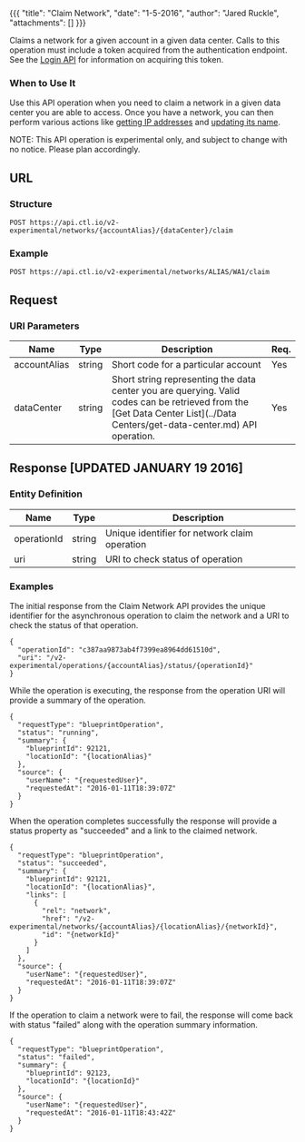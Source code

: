 {{{
  "title": "Claim Network",
  "date": "1-5-2016",
  "author": "Jared Ruckle",
  "attachments": []
}}}

Claims a network for a given account in a given data center. Calls to this operation must include a token acquired from the authentication endpoint. See the [Login API](../Authentication/login.md) for information on acquiring this token.

### When to Use It

Use this API operation when you need to claim a network in a given data center you are able to access. Once you have a network, you can then perform various actions like [getting IP addresses](../Networks/get-ip-address-list.md) and [updating its name](../Networks/update-network.md).

  NOTE: This API operation is experimental only, and subject to change with no notice. Please plan accordingly.

## URL

### Structure

    POST https://api.ctl.io/v2-experimental/networks/{accountAlias}/{dataCenter}/claim

### Example

    POST https://api.ctl.io/v2-experimental/networks/ALIAS/WA1/claim

## Request

### URI Parameters

| Name | Type | Description | Req. |
| --- | --- | --- | --- |
| accountAlias | string | Short code for a particular account | Yes |
| dataCenter | string | Short string representing the data center you are querying. Valid codes can be retrieved from the [Get Data Center List](../Data Centers/get-data-center.md) API operation. | Yes |

## Response [UPDATED JANUARY 19 2016]

### Entity Definition

| Name | Type | Description |
| --- | --- | --- |
| operationId | string | Unique identifier for network claim operation |
| uri | string | URI to check status of operation |

### Examples

The initial response from the Claim Network API provides the unique identifier for the asynchronous operation to claim the network and a URI to check the status of that operation.

```
{
  "operationId": "c387aa9873ab4f7399ea8964dd61510d",
  "uri": "/v2-experimental/operations/{accountAlias}/status/{operationId}"
}
```

While the operation is executing, the response from the operation URI will provide a summary of the operation.

```
{
  "requestType": "blueprintOperation",
  "status": "running",
  "summary": {
    "blueprintId": 92121,
    "locationId": "{locationAlias}"
  },
  "source": {
    "userName": "{requestedUser}",
    "requestedAt": "2016-01-11T18:39:07Z"
  }
}
```

When the operation completes successfully the response will provide a status property as "succeeded" and a link to the claimed network.

```
{
  "requestType": "blueprintOperation",
  "status": "succeeded",
  "summary": {
    "blueprintId": 92121,
    "locationId": "{locationAlias}",
    "links": [
      {
        "rel": "network",
        "href": "/v2-experimental/networks/{accountAlias}/{locationAlias}/{networkId}",
        "id": "{networkId}"
      }
    ]
  },
  "source": {
    "userName": "{requestedUser}",
    "requestedAt": "2016-01-11T18:39:07Z"
  }
}
```

If the operation to claim a network were to fail, the response will come back with status "failed" along with the operation summary information.

```
{
  "requestType": "blueprintOperation",
  "status": "failed",
  "summary": {
    "blueprintId": 92123,
    "locationId": "{locationId}"
  },
  "source": {
    "userName": "{requestedUser}",
    "requestedAt": "2016-01-11T18:43:42Z"
  }
}
```
